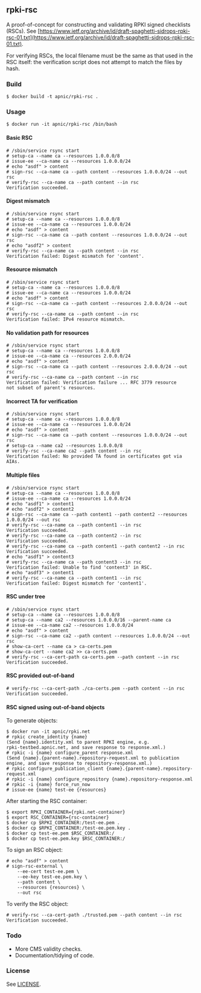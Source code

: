 ## rpki-rsc

A proof-of-concept for constructing and validating RPKI signed checklists (RSCs).
See [https://www.ietf.org/archive/id/draft-spaghetti-sidrops-rpki-rsc-01.txt](https://www.ietf.org/archive/id/draft-spaghetti-sidrops-rpki-rsc-01.txt).

For verifying RSCs, the local filename must be the same as that used
in the RSC itself: the verification script does not attempt to match
the files by hash.

### Build

    $ docker build -t apnic/rpki-rsc .

### Usage

    $ docker run -it apnic/rpki-rsc /bin/bash

#### Basic RSC

    # /sbin/service rsync start
    # setup-ca --name ca --resources 1.0.0.0/8
    # issue-ee --ca-name ca --resources 1.0.0.0/24
    # echo "asdf" > content
    # sign-rsc --ca-name ca --path content --resources 1.0.0.0/24 --out rsc
    # verify-rsc --ca-name ca --path content --in rsc
    Verification succeeded.

#### Digest mismatch

    # /sbin/service rsync start
    # setup-ca --name ca --resources 1.0.0.0/8
    # issue-ee --ca-name ca --resources 1.0.0.0/24
    # echo "asdf" > content
    # sign-rsc --ca-name ca --path content --resources 1.0.0.0/24 --out rsc
    # echo "asdf2" > content
    # verify-rsc --ca-name ca --path content --in rsc
    Verification failed: Digest mismatch for 'content'.

#### Resource mismatch

    # /sbin/service rsync start
    # setup-ca --name ca --resources 1.0.0.0/8
    # issue-ee --ca-name ca --resources 1.0.0.0/24
    # echo "asdf" > content
    # sign-rsc --ca-name ca --path content --resources 2.0.0.0/24 --out rsc
    # verify-rsc --ca-name ca --path content --in rsc
    Verification failed: IPv4 resource mismatch.

#### No validation path for resources

    # /sbin/service rsync start
    # setup-ca --name ca --resources 1.0.0.0/8
    # issue-ee --ca-name ca --resources 2.0.0.0/24
    # echo "asdf" > content
    # sign-rsc --ca-name ca --path content --resources 2.0.0.0/24 --out rsc
    # verify-rsc --ca-name ca --path content --in rsc
    Verification failed: Verification failure ... RFC 3779 resource
    not subset of parent's resources.

#### Incorrect TA for verification

    # /sbin/service rsync start
    # setup-ca --name ca --resources 1.0.0.0/8
    # issue-ee --ca-name ca --resources 1.0.0.0/24
    # echo "asdf" > content
    # sign-rsc --ca-name ca --path content --resources 1.0.0.0/24 --out rsc
    # setup-ca --name ca2 --resources 1.0.0.0/8
    # verify-rsc --ca-name ca2 --path content --in rsc
    Verification failed: No provided TA found in certificates got via AIAs.

#### Multiple files

    # /sbin/service rsync start
    # setup-ca --name ca --resources 1.0.0.0/8
    # issue-ee --ca-name ca --resources 1.0.0.0/24
    # echo "asdf1" > content1
    # echo "asdf2" > content2
    # sign-rsc --ca-name ca --path content1 --path content2 --resources 1.0.0.0/24 --out rsc
    # verify-rsc --ca-name ca --path content1 --in rsc
    Verification succeeded.
    # verify-rsc --ca-name ca --path content2 --in rsc
    Verification succeeded.
    # verify-rsc --ca-name ca --path content1 --path content2 --in rsc
    Verification succeeded.
    # echo "asdf1" > content3
    # verify-rsc --ca-name ca --path content3 --in rsc
    Verification failed: Unable to find 'content3' in RSC.
    # echo "asdf3" > content1
    # verify-rsc --ca-name ca --path content1 --in rsc
    Verification failed: Digest mismatch for 'content1'.

#### RSC under tree

    # /sbin/service rsync start
    # setup-ca --name ca --resources 1.0.0.0/8
    # setup-ca --name ca2 --resources 1.0.0.0/16 --parent-name ca
    # issue-ee --ca-name ca2 --resources 1.0.0.0/24
    # echo "asdf" > content
    # sign-rsc --ca-name ca2 --path content --resources 1.0.0.0/24 --out rsc
    # show-ca-cert --name ca > ca-certs.pem
    # show-ca-cert --name ca2 >> ca-certs.pem
    # verify-rsc --ca-cert-path ca-certs.pem --path content --in rsc
    Verification succeeded.

#### RSC provided out-of-band

    # verify-rsc --ca-cert-path ./ca-certs.pem --path content --in rsc
    Verification succeeded.

#### RSC signed using out-of-band objects

To generate objects:

    $ docker run -it apnic/rpki.net
    # rpkic create_identity {name}
    (Send {name}.identity.xml to parent RPKI engine, e.g.
    rpki-testbed.apnic.net, and save response to response.xml.)
    # rpkic -i {name} configure_parent response.xml
    (Send {name}.{parent-name}.repository-request.xml to publication
    engine, and save response to repository-response.xml.)
    # rpkic configure_publication_client {name}.{parent-name}.repository-request.xml
    # rpkic -i {name} configure_repository {name}.repository-response.xml
    # rpkic -i {name} force_run_now
    # issue-ee {name} test-ee {resources}

After starting the RSC container:

    $ export RPKI_CONTAINER={rpki.net-container}
    $ export RSC_CONTAINER={rsc-container}
    $ docker cp $RPKI_CONTAINER:/test-ee.pem .
    $ docker cp $RPKI_CONTAINER:/test-ee.pem.key .
    $ docker cp test-ee.pem $RSC_CONTAINER:/
    $ docker cp test-ee.pem.key $RSC_CONTAINER:/

To sign an RSC object:

    # echo "asdf" > content
    # sign-rsc-external \
        --ee-cert test-ee.pem \
        --ee-key test-ee.pem.key \
        --path content \
        --resources {resources} \
        --out rsc

To verify the RSC object:

    # verify-rsc --ca-cert-path ./trusted.pem --path content --in rsc
    Verification succeeded.

### Todo

   - More CMS validity checks.
   - Documentation/tidying of code.

### License

See [LICENSE](./LICENSE).
